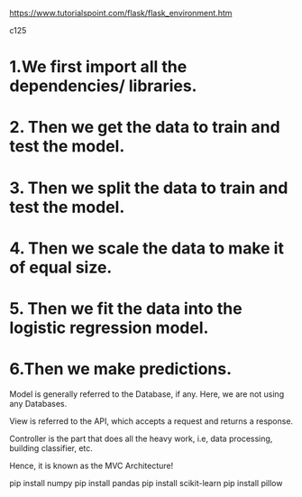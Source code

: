 https://www.tutorialspoint.com/flask/flask_environment.htm

c125

# 1.We first import all the dependencies/ libraries.
# 2. Then we get the data to train and test the model.
# 3. Then we split the data to train and test the model.
# 4. Then we scale the data to make it of equal size.
# 5. Then we fit the data into the logistic regression model.
# 6.Then we make predictions.

Model is generally referred to the
Database, if any. Here, we are not
using any Databases.

View is referred to the API, which
accepts a request and returns a
response.

Controller is the part that does all the
heavy work, i.e, data processing,
building classifier, etc.

Hence, it is known as the MVC
Architecture!


pip install numpy
pip install pandas
pip install scikit-learn
pip install pillow
